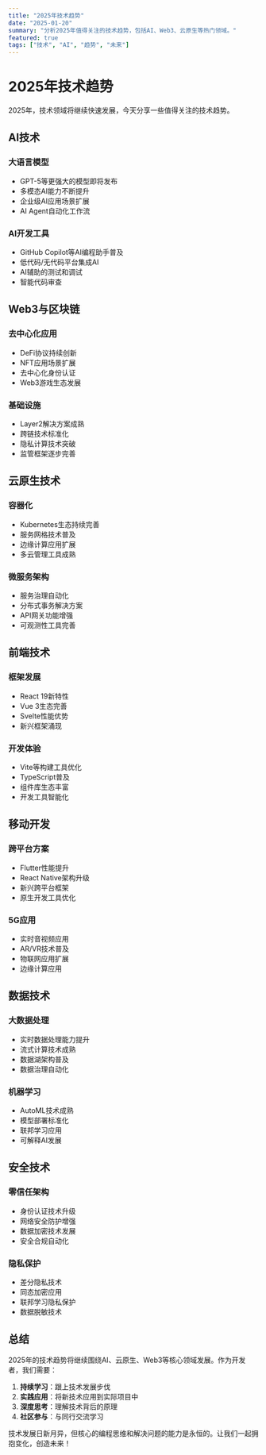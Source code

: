 ```yaml
---
title: "2025年技术趋势"
date: "2025-01-20"
summary: "分析2025年值得关注的技术趋势，包括AI、Web3、云原生等热门领域。"
featured: true
tags: ["技术", "AI", "趋势", "未来"]
---
```


# 2025年技术趋势

2025年，技术领域将继续快速发展，今天分享一些值得关注的技术趋势。

## AI技术

### 大语言模型
- GPT-5等更强大的模型即将发布
- 多模态AI能力不断提升
- 企业级AI应用场景扩展
- AI Agent自动化工作流

### AI开发工具
- GitHub Copilot等AI编程助手普及
- 低代码/无代码平台集成AI
- AI辅助的测试和调试
- 智能代码审查

## Web3与区块链

### 去中心化应用
- DeFi协议持续创新
- NFT应用场景扩展
- 去中心化身份认证
- Web3游戏生态发展

### 基础设施
- Layer2解决方案成熟
- 跨链技术标准化
- 隐私计算技术突破
- 监管框架逐步完善

## 云原生技术

### 容器化
- Kubernetes生态持续完善
- 服务网格技术普及
- 边缘计算应用扩展
- 多云管理工具成熟

### 微服务架构
- 服务治理自动化
- 分布式事务解决方案
- API网关功能增强
- 可观测性工具完善

## 前端技术

### 框架发展
- React 19新特性
- Vue 3生态完善
- Svelte性能优势
- 新兴框架涌现

### 开发体验
- Vite等构建工具优化
- TypeScript普及
- 组件库生态丰富
- 开发工具智能化

## 移动开发

### 跨平台方案
- Flutter性能提升
- React Native架构升级
- 新兴跨平台框架
- 原生开发工具优化

### 5G应用
- 实时音视频应用
- AR/VR技术普及
- 物联网应用扩展
- 边缘计算应用

## 数据技术

### 大数据处理
- 实时数据处理能力提升
- 流式计算技术成熟
- 数据湖架构普及
- 数据治理自动化

### 机器学习
- AutoML技术成熟
- 模型部署标准化
- 联邦学习应用
- 可解释AI发展

## 安全技术

### 零信任架构
- 身份认证技术升级
- 网络安全防护增强
- 数据加密技术发展
- 安全合规自动化

### 隐私保护
- 差分隐私技术
- 同态加密应用
- 联邦学习隐私保护
- 数据脱敏技术

## 总结

2025年的技术趋势将继续围绕AI、云原生、Web3等核心领域发展。作为开发者，我们需要：

1. **持续学习**：跟上技术发展步伐
2. **实践应用**：将新技术应用到实际项目中
3. **深度思考**：理解技术背后的原理
4. **社区参与**：与同行交流学习

技术发展日新月异，但核心的编程思维和解决问题的能力是永恒的。让我们一起拥抱变化，创造未来！

